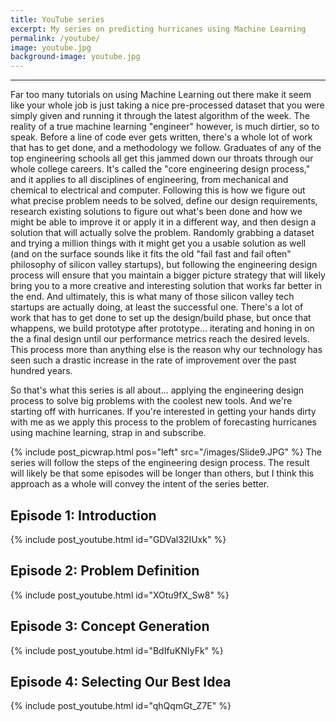 ```yaml
---
title: YouTube series
excerpt: My series on predicting hurricanes using Machine Learning
permalink: /youtube/
image: youtube.jpg
background-image: youtube.jpg
---
```


<hr />

Far too many tutorials on using Machine Learning out there make it seem like your whole job is just taking a nice pre-processed dataset that you were simply given and running it through the latest algorithm of the week. The reality of a true machine learning "engineer" however, is much dirtier, so to speak. Before a line of code ever gets written, there's a whole lot of work that has to get done, and a methodology we follow. Graduates of any of the top engineering schools all get this jammed down our throats through our whole college careers. It's called the "core engineering design process," and it applies to all disciplines of engineering, from mechanical and chemical to electrical and computer. Following this is how we figure out what precise problem needs to be solved, define our design requirements, research existing solutions to figure out what's been done and how we might be able to improve it or apply it in a different way, and then design a solution that will actually solve the problem. Randomly grabbing a dataset and trying a million things with it might get you a usable solution as well (and on the surface sounds like it fits the old "fail fast and fail often" philosophy of silicon valley startups), but following the engineering design process will ensure that you maintain a bigger picture strategy that will likely bring you to a more creative and interesting solution that works far better in the end. And ultimately, this is what many of those silicon valley tech startups are actually doing, at least the successful one. There's a lot of work that has to get done to set up the design/build phase, but once that whappens, we build prototype after prototype... iterating and honing in on the a final design until our performance metrics reach the desired levels. This process more than anything else is the reason why our technology has seen such a drastic increase in the rate of improvement over the past hundred years.

So that's what this series is all about... applying the engineering design process to solve big problems with the coolest new tools. And we're starting off with hurricanes. If you're interested in getting your hands dirty with me as we apply this process to the problem of forecasting hurricanes using machine learning, strap in and subscribe. 

{% include post_picwrap.html pos="left" src="/images/Slide9.JPG" %}
The series will follow the steps of the engineering design process. The result will likely be that some episodes will be longer than others, but I think this approach as a whole will convey the intent of the series better.

## Episode 1: Introduction
{% include post_youtube.html id="GDVal32IUxk" %}

## Episode 2: Problem Definition
{% include post_youtube.html id="XOtu9fX_Sw8" %}

## Episode 3: Concept Generation
{% include post_youtube.html id="BdIfuKNIyFk" %}

## Episode 4: Selecting Our Best Idea
{% include post_youtube.html id="qhQqmGt_Z7E" %}

